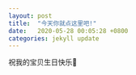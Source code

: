 ```yaml
---
layout: post
title:  "今天你就点这里吧!"
date:   2020-05-28 00:05:28 +0800
categories: jekyll update
---
```


祝我的宝贝生日快乐🎂